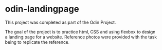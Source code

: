 # odin-landingpage
This project was completed as part of the Odin Project.

The goal of the project is to practice html, CSS and using flexbox to design a landing page for a website. Reference photos were provided with the task being to replicate the reference.